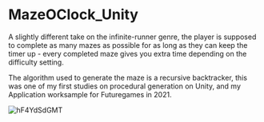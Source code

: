 # MazeOClock_Unity
A slightly different take on the infinite-runner genre, the player is supposed to complete as many mazes as possible for as long as they can keep the timer up - every completed maze gives you extra time depending on the difficulty setting.

The algorithm used to generate the maze is a recursive backtracker, this was one of my first studies on procedural generation on Unity, and my Application worksample for Futuregames in 2021.

![hF4YdSdGMT](https://user-images.githubusercontent.com/49330163/175815810-9d63412f-4956-425c-a859-dee7403f5a34.gif)
